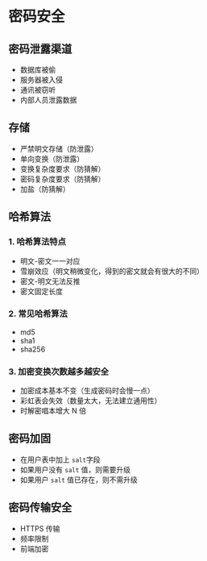# 密码安全

## 密码泄露渠道

- 数据库被偷
- 服务器被入侵
- 通讯被窃听
- 内部人员泄露数据

## 存储

- 严禁明文存储（防泄露）
- 单向变换（防泄露）
- 变换复杂度要求（防猜解）
- 密码复杂度要求（防猜解）
- 加盐（防猜解）

## 哈希算法

### 1. 哈希算法特点

- 明文-密文一一对应
- 雪崩效应（明文稍微变化，得到的密文就会有很大的不同）
- 密文-明文无法反推
- 密文固定长度

### 2. 常见哈希算法

- md5
- sha1
- sha256

### 3. 加密变换次数越多越安全

- 加密成本基本不变（生成密码时会慢一点）
- 彩虹表会失效（数量太大，无法建立通用性）
- 时解密唱本增大 N 倍

## 密码加固

- 在用户表中加上 `salt`字段
- 如果用户没有 `salt` 值，则需要升级
- 如果用户 `salt` 值已存在，则不需升级

## 密码传输安全

- HTTPS 传输
- 频率限制
- 前端加密
